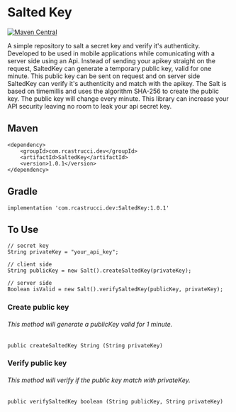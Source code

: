 # Salted Key

[![Maven Central](https://img.shields.io/maven-central/v/com.rcastrucci.dev/SaltedKey.svg)](https://central.sonatype.com/artifact/com.rcastrucci.dev/SaltedKey/1.0.1)

A simple repository to salt a secret key and verify it's authenticity. Developed to be used in mobile applications while comunicating with a server side using an Api. Instead of sending your apikey straight on the request, SaltedKey can generate a temporary public key, valid for one minute. This public key can be sent on request and on server side SaltedKey can verify it's authenticity and match with the apikey. The Salt is based on timemillis and uses the algorithm SHA-256 to create the public key. The public key will change every minute. This library can increase your API security leaving no room to leak your api secret key.

## Maven
    <dependency>
        <groupId>com.rcastrucci.dev</groupId>
        <artifactId>SaltedKey</artifactId>
        <version>1.0.1</version>
    </dependency>
    
## Gradle
    implementation 'com.rcastrucci.dev:SaltedKey:1.0.1'

## To Use
    // secret key
    String privateKey = "your_api_key";
    
    // client side
    String publicKey = new Salt().createSaltedKey(privateKey);
    
    // server side
    Boolean isValid = new Salt().verifySaltedKey(publicKey, privateKey);
    


### Create public key
###### This method will generate a publicKey valid for 1 minute.
    public createSaltedKey String (String privateKey)

### Verify public key
###### This method will verify if the public key match with privateKey.
    public verifySaltedKey boolean (String publicKey, String privateKey)
